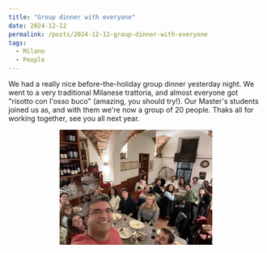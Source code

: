 ```yaml
---
title: "Group dinner with everyone"
date: 2024-12-12
permalink: /posts/2024-12-12-group-dinner-with-everyone
tags:
  - Milano
  - People
---
```


We had a really nice before-the-holiday group dinner yesterday night. We went to a very traditional Milanese trattoria, and almost everyone got "risotto con l'osso buco" (amazing, you should try!). Our Master's students joined us as, and with them we're now a group of 20 people. Thaks all for working together, see you all next year. 

<p style="text-align: center;">
  <img src="/images/groupdinner_dec2024.jpg" alt="Group dinner dec 2024" style="max-width: 60%; height: auto;" />
</p>

